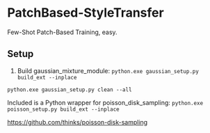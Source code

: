 # PatchBased-StyleTransfer
Few-Shot Patch-Based Training, easy.

## Setup

1. Build gaussian_mixture_module: `python.exe gaussian_setup.py build_ext --inplace`

`python.exe gaussian_setup.py clean --all`

Included is a Python wrapper for poisson_disk_sampling: `python.exe poisson_setup.py build_ext --inplace`

https://github.com/thinks/poisson-disk-sampling

